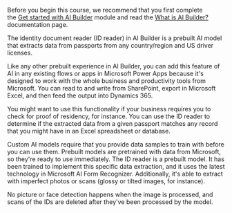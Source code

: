 Before you begin this course, we recommend that you first complete the [Get started with AI Builder](/training/modules/get-started-with-ai-builder/?azure-portal=true) module and read the [What is AI Builder?](/ai-builder/overview/?azure-portal=true) documentation page.

The identity document reader (ID reader) in AI Builder is a prebuilt AI model that extracts data from passports from any country/region and US driver licenses.

Like any other prebuilt experience in AI Builder, you can add this feature of AI in any existing flows or apps in Microsoft Power Apps because it's designed to work with the whole business and productivity tools from Microsoft. You can read to and write from SharePoint, export in Microsoft Excel, and then feed the output into Dynamics 365.

You might want to use this functionality if your business requires you to check for proof of residency, for instance. You can use the ID reader to determine if the extracted data from a given passport matches any record that you might have in an Excel spreadsheet or database.

Custom AI models require that you provide data samples to train with before you can use them. Prebuilt models are pretrained with data from Microsoft, so they're ready to use immediately. The ID reader is a prebuilt model. It has been trained to implement this specific data extraction, and it uses the latest technology in Microsoft AI Form Recognizer. Additionally, it's able to extract with imperfect photos or scans (glossy or tilted images, for instance).

No picture or face detection happens when the image is processed, and scans of the IDs are deleted after they've been processed by the model.
